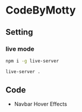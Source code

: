 # CodeByMotty
## Setting
### live mode
```bash
npm i -g live-server

live-server .
```

## Code
- Navbar Hover Effects
